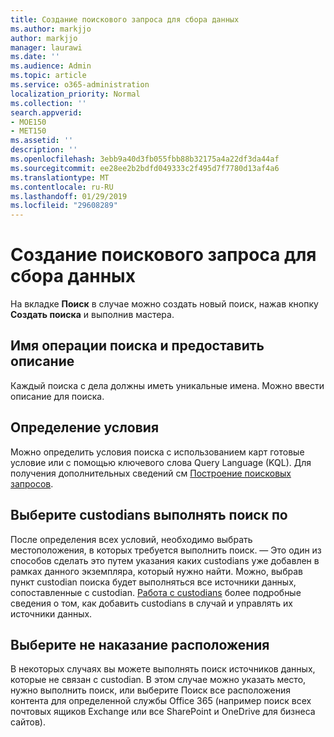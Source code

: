 ```yaml
---
title: Создание поискового запроса для сбора данных
ms.author: markjjo
author: markjjo
manager: laurawi
ms.date: ''
ms.audience: Admin
ms.topic: article
ms.service: o365-administration
localization_priority: Normal
ms.collection: ''
search.appverid:
- MOE150
- MET150
ms.assetid: ''
description: ''
ms.openlocfilehash: 3ebb9a40d3fb055fbb88b32175a4a22df3da44af
ms.sourcegitcommit: ee28ee2b2bdfd049333c2f495d7f7780d13af4a6
ms.translationtype: MT
ms.contentlocale: ru-RU
ms.lasthandoff: 01/29/2019
ms.locfileid: "29608289"
---
```

# <a name="create-a-search-to-collect-data"></a>Создание поискового запроса для сбора данных

На вкладке **Поиск** в случае можно создать новый поиск, нажав кнопку **Создать поиска** и выполнив мастера.

## <a name="name-your-search-and-give-description"></a>Имя операции поиска и предоставить описание

Каждый поиска с дела должны иметь уникальные имена. Можно ввести описание для поиска. 

## <a name="define-your-conditions"></a>Определение условия

Можно определить условия поиска с использованием карт готовые условие или с помощью ключевого слова Query Language (KQL). Для получения дополнительных сведений см [Построение поисковых запросов](building-search-queries.md).

## <a name="choose-the-custodians-to-search-from"></a>Выберите custodians выполнять поиск по

После определения всех условий, необходимо выбрать местоположения, в которых требуется выполнить поиск. — Это один из способов сделать это путем указания каких custodians уже добавлен в рамках данного экземпляра, который нужно найти. Можно, выбрав пункт custodian поиска будет выполняться все источники данных, сопоставленные с custodian. [Работа с custodians](managing-custodians.md) более подробные сведения о том, как добавить custodians в случай и управлять их источники данных.

## <a name="choose-non-custodial-locations"></a>Выберите не наказание расположения

В некоторых случаях вы можете выполнять поиск источников данных, которые не связан с custodian. В этом случае можно указать место, нужно выполнить поиск, или выберите Поиск все расположения контента для определенной службы Office 365 (например поиск всех почтовых ящиков Exchange или все SharePoint и OneDrive для бизнеса сайтов).